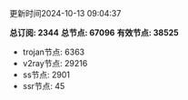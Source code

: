 更新时间2024-10-13 09:04:37

**总订阅: 2344**
**总节点: 67096**
**有效节点: 38525**
- trojan节点: 6363
- v2ray节点: 29216
- ss节点: 2901
- ssr节点: 45
